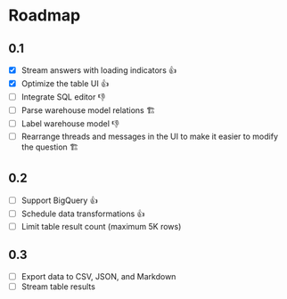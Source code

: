 # Roadmap

## 0.1

- [x] Stream answers with loading indicators 👍
- [x] Optimize the table UI 👍
- [ ] Integrate SQL editor 👎
- [ ] Parse warehouse model relations 🏗️
- [ ] Label warehouse model 👎
- [ ] Rearrange threads and messages in the UI to make it easier to modify the question 🏗️

## 0.2

- [ ] Support BigQuery 👍
- [ ] Schedule data transformations 👍
- [ ] Limit table result count (maximum 5K rows)

## 0.3

- [ ] Export data to CSV, JSON, and Markdown
- [ ] Stream table results
